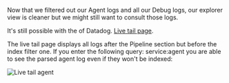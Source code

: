 Now that we filtered out our Agent logs and all our Debug logs, our explorer view is cleaner but we might still want to consult those logs.

It's still possible with the of Datadog. [Live tail page](https://app.datadoghq.com/logs/livetail).

The live tail page displays all logs after the Pipeline section but before the index filter one. If you enter the following query: service:agent you are able to see the parsed agent log even if they won't be indexed:

![Live tail agent](https://raw.githubusercontent.com/l0k0ms/workshops/master/log-workshop/assets/images/live_tail_agent.png)
